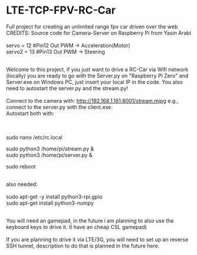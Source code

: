 # LTE-TCP-FPV-RC-Car
Full project for creating an unlimited range fpv car driven over the web<br/>
CREDITS: Source code for Camera-Server on Raspberry Pi from Yasin Arabi<br/><br/>
servo = 12 #Pin12 Out PWM -> Acceleration(Motor)<br/>
servo2 = 13 #Pin13 Out PWM -> Steering<br/><br/>

Welcome to this project, if you just want to drive a RC-Car via Wifi network (locally) you are ready to go with the Server.py on "Raspberry Pi Zero"
and Server.exe on Windows PC, just insert your local IP in the code. You also need to autostart the server.py and the stream.py!<br/><br/>
Connect to the camera with: http://192.168.1.161:8001/stream.mjpg e.g., connect to the server.py with the client.exe.<br/>
Autostart both with:

<br/>
<br/>
sudo nano /etc/rc.local<br/>

sudo python3 /home/pi/stream.py &<br/>
sudo python3 /home/pi/server.py &<br/>

sudo reboot<br/><br/>

also needed:<br/><br/>
sudo apt-get -y install python3-rpi.gpio<br/>
sudo apt-get install python3-numpy 
<br/><br/>

You will need an gamepad, in the future i am planning to also use the keyboard keys to drive it. (I have an cheap CSL gamepad)<br/><br/>
If you are planning to drive it via LTE/3G, you will need to set up an reverse SSH tunnel, description to do that is planned in the future here.
